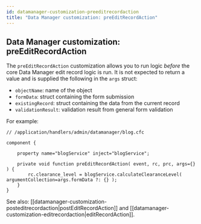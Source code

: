 ```yaml
---
id: datamanager-customization-preeditrecordaction
title: "Data Manager customization: preEditRecordAction"
---
```


## Data Manager customization: preEditRecordAction

The `preEditRecordAction` customization allows you to run logic _before_ the core Data Manager edit record logic is run. It is not expected to return a value and is supplied the following in the `args` struct:

* `objectName`: name of the object
* `formData`: struct containing the form submission
* `existingRecord`: struct containing the data from the current record
* `validationResult`: validation result from general form validation

For example:

```luceescript
// /application/handlers/admin/datamanager/blog.cfc

component {

	property name="blogService" inject="blogService";

	private void function preEditRecordAction( event, rc, prc, args={} ) {
		rc.clearance_level = blogService.calculateClearanceLevel( argumentCollection=args.formData ?: {} );
	}
}

```

See also: [[datamanager-customization-posteditrecordaction|postEditRecordAction]] and [[datamanager-customization-editrecordaction|editRecordAction]].


